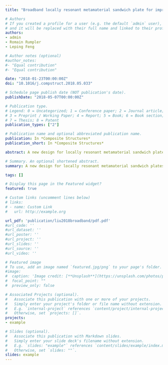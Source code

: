 ```yaml
---
title: "Broadband locally resonant metamaterial sandwich plate for improved noise insulation in the coincidence region"

# Authors
# If you created a profile for a user (e.g. the default `admin` user), write the username (folder name) here 
# and it will be replaced with their full name and linked to their profile.
authors:
- admin
- Romain Rumpler
- Leping Feng

# Author notes (optional)
#author_notes:
#- "Equal contribution"
#- "Equal contribution"

date: "2018-01-23T00:00:00Z"
doi: "10.1016/j.compstruct.2018.05.033"

# Schedule page publish date (NOT publication's date).
publishDate: "2018-05-07T00:00:00Z"

# Publication type.
# Legend: 0 = Uncategorized; 1 = Conference paper; 2 = Journal article;
# 3 = Preprint / Working Paper; 4 = Report; 5 = Book; 6 = Book section;
# 7 = Thesis; 8 = Patent
publication_types: ["2"]

# Publication name and optional abbreviated publication name.
publication: In *Composite Structures*
publication_short: In *Composite Structures*

abstract: A new design for locally resonant metamaterial sandwich plates is proposed in this paper for noise insulation engineering applications. A systematic method to tune the resonance frequency of local resonators is developed in order to overcome the coincidence phenomenon. This method, based on an impedance approach, additionally explains the ability to overcome the antiresonance associated with these local resonators. The influence of the radiated sound from these local resonators is further investigated with finite element (FE) models, particularly in connection with the sound transmission loss (STL) of the resulting metamaterial sandwich plates. The new sandwich design proposed emerges from these analyses, encapsulating the resonators inside the core material. In addition to overcoming the coincidence effect and limiting the noise radiation by the resonators, the proposed design allows to improve the mass ratio of the metamaterial sandwich structure. This, in turn, enables to broaden the working frequency band independently of the material adopted for the resonator. The proposed metamaterial sandwich plate thus combines improved acoustic insulation properties, while maintaining the lightweight nature of the sandwich plate and its good static properties.

# Summary. An optional shortened abstract.
summary: A new design for locally resonant metamaterial sandwich plates is proposed in this paper for noise insulation engineering applications. The proposed metamaterial sandwich plate combines improved acoustic insulation properties, while maintaining the lightweight nature of the sandwich plate and its good static properties.

tags: []

# Display this page in the Featured widget?
featured: true

# Custom links (uncomment lines below)
# links:
# - name: Custom Link
#   url: http://example.org

url_pdf: 'publication/liu2018broadband/pdf.pdf'
#url_code: ''
#url_dataset: ''
#url_poster: ''
#url_project: ''
#url_slides: ''
#url_source: ''
#url_video: ''

# Featured image
# To use, add an image named `featured.jpg/png` to your page's folder. 
#image:
#  caption: 'Image credit: [**Unsplash**](https://unsplash.com/photos/pLCdAaMFLTE)'
#  focal_point: ""
#  preview_only: false

# Associated Projects (optional).
#   Associate this publication with one or more of your projects.
#   Simply enter your project's folder or file name without extension.
#   E.g. `internal-project` references `content/project/internal-project/index.md`.
#   Otherwise, set `projects: []`.
projects:
- example

# Slides (optional).
#   Associate this publication with Markdown slides.
#   Simply enter your slide deck's filename without extension.
#   E.g. `slides: "example"` references `content/slides/example/index.md`.
#   Otherwise, set `slides: ""`.
slides: example
---
```


<!-- {{% callout note %}} -->
<!-- Click the *Cite* button above to demo the feature to enable visitors to import publication metadata into their reference management software. -->
<!-- {{% /callout %}} -->

<!-- {{% callout note %}} -->
<!-- Create your slides in Markdown - click the *Slides* button to check out the example. -->
<!-- {{% /callout %}} -->

<!-- Supplementary notes can be added here, including [code, math, and images](https://wowchemy.com/docs/writing-markdown-latex/). -->
